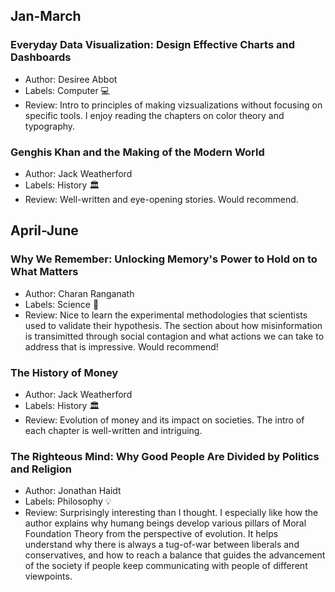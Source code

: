 ## Jan-March
### Everyday Data Visualization: Design Effective Charts and Dashboards
- Author: Desiree Abbot 
- Labels: Computer 💻
- Review: Intro to principles of making vizsualizations without focusing on specific tools. I enjoy reading the chapters on color theory and typography.

### Genghis Khan and the Making of the Modern World
- Author: Jack Weatherford
- Labels: History :classical_building:
- Review: Well-written and eye-opening stories. Would recommend.

## April-June
### Why We Remember: Unlocking Memory's Power to Hold on to What Matters
- Author: Charan Ranganath
- Labels: Science :microscope:
- Review: Nice to learn the experimental methodologies that scientists used to validate their hypothesis. The section about how misinformation is transimitted through social contagion and what actions we can take to address that is impressive. Would recommend!

### The History of Money
- Author: Jack Weatherford
- Labels: History :classical_building:
- Review: Evolution of money and its impact on societies. The intro of each chapter is well-written and intriguing.

### The Righteous Mind: Why Good People Are Divided by Politics and Religion
- Author: Jonathan Haidt
- Labels: Philosophy :bulb:
- Review: Surprisingly interesting than I thought. I especially like how the author explains why humang beings develop various pillars of Moral Foundation Theory from the perspective of evolution. It helps understand why there is always a tug-of-war between liberals and conservatives, and how to reach a balance that guides the advancement of the society if people keep communicating with people of different viewpoints.   

